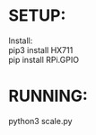 # SETUP:

Install:<br />
pip3 install HX711<br />
pip install RPi.GPIO<br />


# RUNNING:

python3 scale.py
